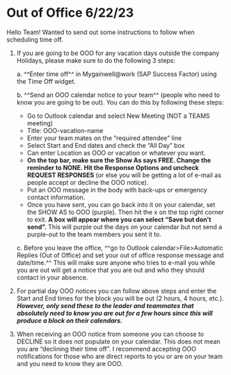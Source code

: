 # Out of Office 6/22/23

Hello Team!  Wanted to send out some instructions to follow when scheduling time off.

1. If you are going to be OOO for any vacation days outside the company Holidays, please make sure to do the following 3 steps:

    a. ^^Enter time off^^ in Mygainwell@work (SAP Success Factor) using the Time Off widget.

    b. ^^Send an OOO calendar notice to your team^^ (people who need to know you are going to be out).  You can do this by following these steps:

      - Go to Outlook calendar and select New Meeting (NOT a TEAMS meeting)
      - Title:  OOO-vacation-name
      - Enter your team mates on the “required attendee” line
      - Select Start and End dates and check the “All Day” box
      - Can enter Location as OOO or vacation or whatever you want.
      - **On the top bar, make sure the Show As says FREE.  Change the reminder to NONE.  Hit the Response Options and uncheck REQUEST RESPONSES** (or else you will be getting a lot of e-mail as people accept or decline the OOO notice).
      - Put an OOO message in the body with back-ups or emergency contact information.
      - Once you have sent, you can go back into it on your calendar, set the SHOW AS to OOO (purple).  Then hit the x on the top right corner to exit.  **A box will appear where you can select “Save but don’t send”.**  This will purple out the days on your calendar but not send a purple-out to the team members you sent it to.
  
    c.	Before you leave the office, ^^go to Outlook calendar>File>Automatic Replies (Out of Office) and set your out of office response message and date/time.^^  This will make sure anyone who tries to e-mail you while you are out will get a notice that you are out and who they should contact in your absence.

2.	For partial day OOO notices you can follow above steps and enter the Start and End times for the block you will be out (2 hours, 4 hours, etc.).  ***However, only send these to the leader and teammates that absolutely need to know you are out for a few hours since this will produce a block on their calendars.***

3.	When receiving an OOO notice from someone you can choose to DECLINE so it does not populate on your calendar.  This does not mean you are “declining their time off”.  I recommend accepting OOO notifications for those who are direct reports to you or are on your team and you need to know they are OOO.
